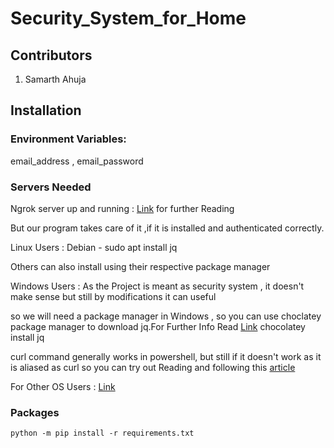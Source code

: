 # Security_System_for_Home
## Contributors
<ol>
<li>Samarth Ahuja</li>
</ol>

## Installation
<h3>Environment Variables:</h3> email_address , email_password

<h3>Servers Needed</h3>

Ngrok server up and running : [Link](https://ngrok.com/docs) for further Reading<br>

But our program takes care of it ,if it is installed and authenticated correctly.<br>

Linux Users : Debian - sudo apt install jq

Others can also install using their respective package manager

Windows Users : As the Project is meant as security system , it doesn't make sense but still by modifications it can useful  

so we will need a package manager in Windows , so you can use choclatey package manager to download jq.For Further Info Read [Link](https://chocolatey.org/)
chocolatey install jq

curl command generally works in powershell, but still if it doesn't work as it is aliased as curl so you can try out Reading and following this [article](https://superuser.com/questions/344927/powershell-equivalent-of-curl) 

For Other OS Users : [Link](https://stedolan.github.io/jq/download/)

<h3>Packages</h3>

```
python -m pip install -r requirements.txt
```

